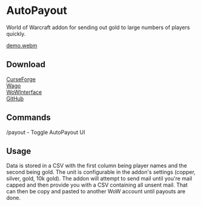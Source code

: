 # AutoPayout

World of Warcraft addon for sending out gold to large numbers of players quickly.

[demo.webm](https://user-images.githubusercontent.com/2236514/204931427-18f1663f-fa15-486d-90d2-685ecc6011f9.webm)

## Download

[CurseForge](https://www.curseforge.com/wow/addons/auto-payout)  
[Wago](https://addons.wago.io/addons/auto-payout)  
[WoWInterface](https://www.wowinterface.com/downloads/info26430-AutoPayout.html)  
[GitHub](https://github.com/Oppzippy/AutoPayout/releases)

## Commands

/payout - Toggle AutoPayout UI  

## Usage

Data is stored in a CSV with the first column being player names and the second being gold. The unit is configurable in the addon's settings (copper, silver, gold, 10k gold). The addon will attempt to send mail until you're mail capped and then provide you with a CSV containing all unsent mail. That can then be copy and pasted to another WoW account until payouts are done.
